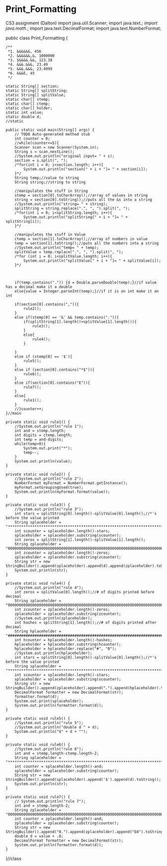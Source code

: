 # Print_Formatting
CS3 assignment (Dalton)
import java.util.Scanner;
import java.text.*;
import java.math.*;
import java.text.DecimalFormat;
import java.text.NumberFormat;


public class Print_Formatting {

	/**
	 *1. &&&&&&, 456
	 *2. &&&&&&,&, 1000000
	 *3. $&&&&.&&, 123.38
	 *4. &&&.&&&, 23.49
	 *5. &&&.&&&, 23.4999
	 *6. &&&E, 45
	 */

	static String[] section;
	static String[] splitString;
	static String[] splitValue;
	static char[] stemp;
	static char[] ctemp;
	static char[] holder;
	static int value;
	static double d;
	//static 

	public static void main(String[] args) {
		// TODO Auto-generated method stub
		int counter = 0;
		//while(counter<=5){
		Scanner scan = new Scanner(System.in);
		String s = scan.nextLine();
		//System.out.println("original input= " + s);
		section = s.split(", ");
		/*for(int i = 0; i<section.length; i++){
			System.out.println("section[" + i + "]= " + section[i]);
		}*/
		String temp;//value to string
		String string;//string to string

		//manipulates the stuff in String
		stemp = section[0].toCharArray();//array of values in string
		string = section[0].toString();//puts all the &s into a string 
		//System.out.println("string= " + string);
		splitString = string.replace(".", ", ").split(", ");
		/*for(int i = 0; i<splitString.length; i++){
			System.out.println("splitString[" + i + "]= " + splitString[i]);
		}*/

		//manipulates the stuff in Value
		ctemp = section[1].toCharArray();//array of numbers in value
		temp = section[1].toString();//puts all the numbers into a string
		//System.out.println("temp= " + temp);
		splitValue = temp.replace(".", ", ").split(", ");
		/*for (int i = 0; i<splitValue.length; i++){
			System.out.println("splitValue[" + i + "]= " + splitValue[i]);
		}*/



		if(temp.contains(".")) {d = Double.parseDouble(temp);}//if value has a decimal make it a double
		else{value = Integer.parseInt(temp);}//if it is an int make it an int

		if(section[0].contains(",")){
			rule2();
		} 
		else if(stemp[0] == '&' && temp.contains(".")){
			if(splitString[1].length()>splitValue[1].length()){
				rule3();
			}
			else{
				rule4();
			}

		}
		else if (stemp[0] == '$'){
			rule5();
		}
		else if (section[0].contains("*$")){
			rule6();
		}
		else if(section[0].contains("E")){
			rule7();
		}
		else{
			rule1();
		}
		//}counter++;
	}//main

	private static void rule1() {
		//System.out.println("rule 1");
		int and = stemp.length;
		int digits = ctemp.length;
		int temp = and-digits;
		while(temp>0){
			System.out.print("*");
			temp--;
		}
		System.out.println(value);
	}

	private static void rule2() {
		//System.out.println("rule 2");
		NumberFormat myFormat = NumberFormat.getInstance();
		myFormat.setGroupingUsed(true);
		System.out.println(myFormat.format(value));
	}

	private static void rule3() {
		//System.out.println("rule 3");
		int stars = splitString[0].length()-splitValue[0].length();//*'s before the value printed
		String splaceholder = "*********************************************************************************************";
		int scounter = splaceholder.length()-stars;
		splaceholder = splaceholder.substring(scounter);
		int zeros = splitString[1].length()-splitValue[1].length();
		String zplaceholder = "000000000000000000000000000000000000000000000000000000000000000000000000000000000000000000000";
		int zcounter = zplaceholder.length()-zeros;
		zplaceholder = zplaceholder.substring(zcounter);
		String str = new StringBuilder().append(splaceholder).append(d).append(zplaceholder).toString();
		System.out.println(str);
	}

	private static void rule4() {
		//System.out.println("rule 4");
		int zeros = splitValue[0].length();//# of digits printed before decimal
		String zplaceholder = "000000000000000000000000000000000000000000000000000000000000000000000000000000000000000";
		int zcounter = zplaceholder.length()-zeros;
		zplaceholder = zplaceholder.substring(zcounter);
		//System.out.println(zplaceholder);
		int hashes = splitString[1].length();//# of digits printed after decimal
		String hplaceholder = "############################################################################################";
		int hcounter = hplaceholder.length()-hashes;
		hplaceholder = hplaceholder.substring(hcounter);
		hplaceholder = hplaceholder.replace("#", "0");
		//System.out.println(hplaceholder);
		int stars = splitString[0].length()-splitValue[0].length();//*'s before the value printed
		String splaceholder = "*********************************************************************************************";
		int scounter = splaceholder.length()-stars;
		splaceholder = splaceholder.substring(scounter);
		String str = new StringBuilder().append(zplaceholder).append(".").append(hplaceholder).toString();
		DecimalFormat formatter = new DecimalFormat(str);
		formatter.format(d);
		System.out.print(splaceholder);
		System.out.println(formatter.format(d));
	}

	private static void rule5() {
		//System.out.println("rule 5");
		//System.out.println("double d " + d);
		System.out.println("$" + d + "");
	}

	private static void rule6() {
		//System.out.println("rule 6");
		int and = stemp.length-ctemp.length-2;
		String splaceholder = "*********************************************************************************************";
		int counter = splaceholder.length()-and;
		splaceholder = splaceholder.substring(counter);
		String str = new StringBuilder().append(splaceholder).append('$').append(d).toString();
		System.out.println(str);
	}

	private static void rule7() {
		// System.out.println("rule 7");
		int and = stemp.length-2;
		String zplaceholder = "0000000000000000000000000000000000000000000000000000000000000000000000000000000000000000000000000000000000000000000000";
		int counter = zplaceholder.length()-and;
		zplaceholder = zplaceholder.substring(counter);
		String str = new StringBuilder().append("0.").append(zplaceholder).append("E0").toString();
		double d = value + .0;
		DecimalFormat formatter = new DecimalFormat(str);
		System.out.println(formatter.format(d));
	}
	
}//class

